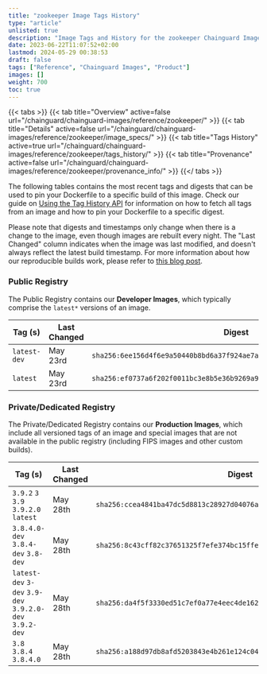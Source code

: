 ```yaml
---
title: "zookeeper Image Tags History"
type: "article"
unlisted: true
description: "Image Tags and History for the zookeeper Chainguard Image"
date: 2023-06-22T11:07:52+02:00
lastmod: 2024-05-29 00:38:53
draft: false
tags: ["Reference", "Chainguard Images", "Product"]
images: []
weight: 700
toc: true
---
```


{{< tabs >}}
{{< tab title="Overview" active=false url="/chainguard/chainguard-images/reference/zookeeper/" >}}
{{< tab title="Details" active=false url="/chainguard/chainguard-images/reference/zookeeper/image_specs/" >}}
{{< tab title="Tags History" active=true url="/chainguard/chainguard-images/reference/zookeeper/tags_history/" >}}
{{< tab title="Provenance" active=false url="/chainguard/chainguard-images/reference/zookeeper/provenance_info/" >}}
{{</ tabs >}}

The following tables contains the most recent tags and digests that can be used to pin your Dockerfile to a specific build of this image. Check our guide on [Using the Tag History API](/chainguard/chainguard-images/using-the-tag-history-api/) for information on how to fetch all tags from an image and how to pin your Dockerfile to a specific digest.

Please note that digests and timestamps only change when there is a change to the image, even though images are rebuilt every night. The "Last Changed" column indicates when the image was last modified, and doesn't always reflect the latest build timestamp. For more information about how our reproducible builds work, please refer to [this blog post](https://www.chainguard.dev/unchained/reproducing-chainguards-reproducible-image-builds).

### Public Registry
The Public Registry contains our **Developer Images**, which typically comprise the `latest*` versions of an image.

| Tag (s)       | Last Changed | Digest                                                                    |
|---------------|--------------|---------------------------------------------------------------------------|
|  `latest-dev` | May 23rd     | `sha256:6ee156d4f6e9a50440b8bd6a37f924ae7a347a29adcd86742c3df4939e617b76` |
|  `latest`     | May 23rd     | `sha256:ef0737a6f202f0011bc3e8b5e36b9269a936697668a9fca63c1006f5027457f7` |


### Private/Dedicated Registry
The Private/Dedicated Registry contains our **Production Images**, which include all versioned tags of an image and special images that are not available in the public registry (including FIPS images and other custom builds).

| Tag (s)                                                   | Last Changed | Digest                                                                    |
|-----------------------------------------------------------|--------------|---------------------------------------------------------------------------|
|  `3.9.2` `3` `3.9` `3.9.2.0` `latest`                     | May 28th     | `sha256:ccea4841ba47dc5d8813c28927d04076a75d9ca8384759b0912d13c903d66d72` |
|  `3.8.4.0-dev` `3.8.4-dev` `3.8-dev`                      | May 28th     | `sha256:8c43cff82c37651325f7efe374bc15ffe16bbf84bda687fde1a40e0908660718` |
|  `latest-dev` `3-dev` `3.9-dev` `3.9.2.0-dev` `3.9.2-dev` | May 28th     | `sha256:da4f5f3330ed51c7ef0a77e4eec4de16258f478716d6f412d80a61fb1ed61d8b` |
|  `3.8` `3.8.4` `3.8.4.0`                                  | May 28th     | `sha256:a188d97db8afd5203843e4b261e124c04f766fac574be4ac0a505063849f202f` |


